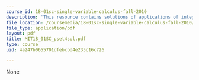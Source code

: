 ```yaml
---
course_id: 18-01sc-single-variable-calculus-fall-2010
description: 'This resource contains solutions of applications of integration problems. '
file_location: /coursemedia/18-01sc-single-variable-calculus-fall-2010/4a247b0655701dfebcbd4e235c16c726_MIT18_01SC_pset4sol.pdf
file_type: application/pdf
layout: pdf
title: MIT18_01SC_pset4sol.pdf
type: course
uid: 4a247b0655701dfebcbd4e235c16c726

---
```

None